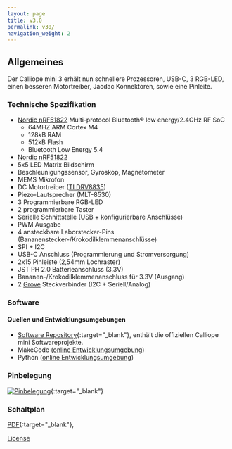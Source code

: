```yaml
---
layout: page
title: v3.0
permalink: v30/
navigation_weight: 2
---
```


## Allgemeines

Der Calliope mini 3 erhält nun schnellere Prozessoren, USB-C, 3 RGB-LED, einen besseren Motortreiber, Jacdac Konnektoren, sowie eine Pinleite.

### Technische Spezifikation  
  
* [Nordic nRF51822](https://www.nordicsemi.com/Products/nRF52833) Multi-protocol Bluetooth® low energy/2.4GHz RF SoC
    + 64MHZ ARM Cortex M4
    + 128kB RAM
    + 512kB Flash
    + Bluetooth Low Energy 5.4
* [Nordic nRF51822](https://www.nordicsemi.com/Products/nRF52822)
* 5x5 LED Matrix Bildschirm  
* Beschleunigungssensor, Gyroskop, Magnetometer
* MEMS Mikrofon
* DC Motortreiber ([TI DRV8835](http://www.ti.com/product/DRV8835))
* Piezo-Lautsprecher (MLT-8530)
* 3 Programmierbare RGB-LED
* 2 programmierbare Taster
* Serielle Schnittstelle (USB + konfigurierbare Anschlüsse)
* PWM Ausgabe
* 4 ansteckbare Laborstecker-Pins (Bananenstecker-/Krokodilklemmenanschlüsse)
* SPI + I2C
* USB-C Anschluss (Programmierung und Stromversorgung)
* 2x15 Pinleiste (2,54mm Lochraster)
* JST PH 2.0 Batterieanschluss (3.3V)
* Bananen-/Krokodilklemmenanschluss für 3.3V (Ausgang)
* 2 [Grove](http://wiki.seeed.cc/Grove_System/) Steckverbinder (I2C + Seriell/Analog)

### Software

#### Quellen und Entwicklungsumgebungen

- [Software Repository](https://github.com/calliope-edu){:target="_blank"}, enthält die offiziellen Calliope mini Softwareprojekte.
- MakeCode ([online Entwicklungsumgebung](https://makecode.calliope.cc))
- Python ([online Entwicklungsumgebung](https://python.calliope.cc))


### Pinbelegung

[![Pinbelegung](https://calliope.cc/media/pages/calliope-mini/technische-daten/6b2510621e-1695728195/calliopev3_front.svg)](https://calliope.cc/media/pages/calliope-mini/technische-daten/6b2510621e-1695728195/calliopev3_front.svg){:target="_blank"}

### Schaltplan

[PDF](../assets/v30/img/Calliope_mini_3.pdf){:target="_blank"}, 


[License](../assets/img/calliope_license.png)
